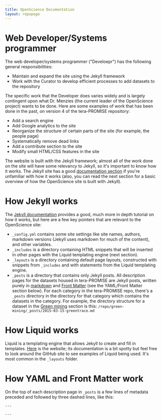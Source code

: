 ```yaml
---
title: OpenScience Documentation
layout: repopage
---
```


# Web Developer/Systems programmer
The web developer/systems programmer ("Develoepr") has the following general responsibilities:
 * Maintain and expand the site using the Jekyll framework
 * Work with the Curator to develop efficient processes to add datasets to the repository

The specific work that the Developer does varies widely and is largely contingent upon what Dr. Menzies (the current leader of the OpenScience project) wants to be done. Here are some examples of work that has been done in the past, on version 4 of the tera-PROMISE repository:

 * Add a search engine
 * Add Google analytics to the site
 * Reorganize the structure of certain parts of the site (for example, the people page)
 * Systematically remove dead links
 * Add a contribute section to the site
 * Modify small HTML/CSS features in the site

The website is built with the Jekyll framework; almost all of the work done on the site will have some relevancy to Jekyll, so it's important to know how it works. The Jekyll site has a good [documentation section](http://jekyllrb.com/docs/home/) if you're unfamiliar with how it works (also, you can read the next section for a basic overview of how the OpenScience site is built with Jekyll).

# How Jekyll works

The [Jekyll documentation](http://jekyllrb.com/docs/home/) provides a good, much more in depth tutorial on how it works, but here are a few key pointers that are relevant to the OpenScience site:
 * ```_config.yml``` contains some site settings like site names, authors, markdown versions (Jekyll uses markdown for much of the content), and other variables.
 * ```_includes``` is a directory containing HTML snippets that will be inserted in other pages with the Liquid templating engine (next section).
 * ```_layouts``` is a directory containing default page layouts, constructed with snippets from ```_includes``` and with statements from the Liquid templating engine.
 * ```_posts``` is a directory that contains only Jekyll posts. All description pages for the datasets housed in tera-PROMISE are Jekyll posts, written purely in [markdown](http://daringfireball.net/projects/markdown/) and [Front Matter](http://jekyllrb.com/docs/frontmatter/) (see the YAML/Front Matter section below). For each category in the tera-PROMISE repo, there's a ```_posts``` directory in the directory for that category which contains the datasets in the category. For example, the directory structure for a dataset in the [Green mining](http://openscience.us/repo/green-mining/) section is this: ```/repo/green-mining/_posts/2015-03-15-greentrace.md```

# How Liquid works

Liquid is a templating engine that allows Jekyll to create and fill in templates. [Here](http://liquidmarkup.org/) is the website; its documentation is a bit spotty but feel free to look around the GitHub site to see examples of Liquid being used. It's most common in the ```_layouts``` folder.

# How YAML and Front Matter work

On the top of each description page in ```_posts``` is a few lines of metadata preceded and followed by three dashed lines, like this:
```
---

---
```








